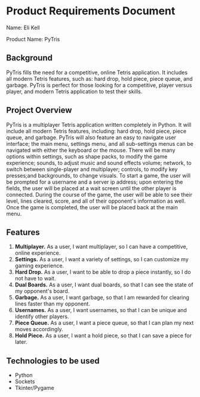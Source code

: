 # Product Requirements Document

Name: Eli Kell

Product Name: PyTris

## Background

PyTris fills the need for a competitive, online Tetris application. It includes all modern Tetris features, such as: hard drop, hold piece, piece queue, and garbage. PyTris is perfect for those looking for a competitive, player versus player, and modern Tetris application to test their skills.

## Project Overview

PyTris is a multiplayer Tetris application written completely in Python. It will include all modern Tetris features, including: hard drop, hold piece, piece queue, and garbage. PyTris will also feature an easy to navigate user interface; the main menu, settings menu, and all sub-settings menus can be navigated with either the keyboard or the mouse. There will be many options within settings, such as shape packs, to modify the game experience; sounds, to adjust music and sound effects volume; network, to switch between single-player and multiplayer; controls, to modify key presses;and backgrounds, to change visuals. To start a game, the user will be prompted for a username and a server ip address; upon entering the fields, the user will be placed at a wait screen until the other player is connected. During the course of the game, the user will be able to see their level, lines cleared, score, and all of their opponent's information as well. Once the game is completed, the user will be placed back at the main menu.

## Features

1. **Multiplayer.** As a user, I want multiplayer, so I can have a competitive, online experience.
2. **Settings.** As a user, I want a variety of settings, so I can customize my gaming experience.
3. **Hard Drop.** As a user, I want to be able to drop a piece instantly, so I do not have to wait.
4. **Dual Boards.** As a user, I want dual boards, so that I can see the state of my opponent's board.
5. **Garbage.** As a user, I want garbage, so that I am rewarded for clearing lines faster than my opponent.
6. **Usernames.** As a user, I want usernames, so that I can be unique and identify other players.
7. **Piece Queue.** As a user, I want a piece queue, so that I can plan my next moves accordingly.
8. **Hold Piece.** As a user, I want a hold piece, so that I can save a piece for later.

## Technologies to be used

- Python
- Sockets
- Tkinter/Pygame
